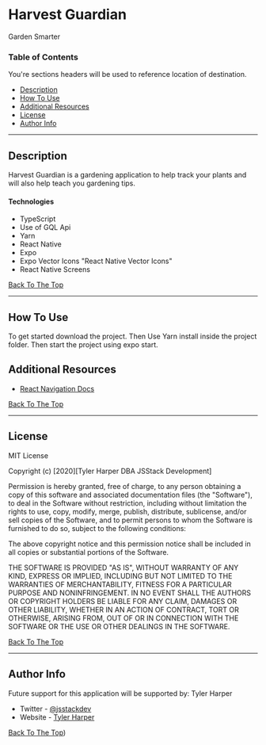 # Harvest Guardian

Garden Smarter

### Table of Contents

You're sections headers will be used to reference location of destination.

- [Description](#description)
- [How To Use](#how-to-use)
- [Additional Resources](#additional-resources)
- [License](#license)
- [Author Info](#author-info)

---

## Description

Harvest Guardian is a gardening application to help track your plants and will also help teach you gardening tips. 

#### Technologies

- TypeScript
- Use of GQL Api
- Yarn
- React Native
- Expo
- Expo Vector Icons "React Native Vector Icons"
- React Native Screens

[Back To The Top](#table-of-contents)

---

## How To Use

To get started download the project. Then Use Yarn install inside the project folder. Then start the project using expo start.

## Additional Resources

- [React Navigation Docs](https://reactnavigation.org/)

[Back To The Top](#table-of-contents)

---

## License

MIT License

Copyright (c) [2020][Tyler Harper DBA JSStack Development]

Permission is hereby granted, free of charge, to any person obtaining a copy
of this software and associated documentation files (the "Software"), to deal
in the Software without restriction, including without limitation the rights
to use, copy, modify, merge, publish, distribute, sublicense, and/or sell
copies of the Software, and to permit persons to whom the Software is
furnished to do so, subject to the following conditions:

The above copyright notice and this permission notice shall be included in all
copies or substantial portions of the Software.

THE SOFTWARE IS PROVIDED "AS IS", WITHOUT WARRANTY OF ANY KIND, EXPRESS OR
IMPLIED, INCLUDING BUT NOT LIMITED TO THE WARRANTIES OF MERCHANTABILITY,
FITNESS FOR A PARTICULAR PURPOSE AND NONINFRINGEMENT. IN NO EVENT SHALL THE
AUTHORS OR COPYRIGHT HOLDERS BE LIABLE FOR ANY CLAIM, DAMAGES OR OTHER
LIABILITY, WHETHER IN AN ACTION OF CONTRACT, TORT OR OTHERWISE, ARISING FROM,
OUT OF OR IN CONNECTION WITH THE SOFTWARE OR THE USE OR OTHER DEALINGS IN THE
SOFTWARE.

[Back To The Top](#table-of-contents)

---

## Author Info

Future support for this application will be supported by:
Tyler Harper

- Twitter - [@jsstackdev](https://twitter.com/jsstackdev)
- Website - [Tyler Harper](https://resume.jsstack.dev)

[Back To The Top](#table-of-contents))
